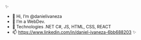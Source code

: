 
✨
- 👋 Hi, I’m @danielivaneza
- 👀 I’m a WebDev.
- 🌱 Technologies .NET C#, JS, HTML, CSS, REACT
- 📫 https://www.linkedin.com/in/daniel-ivaneza-6bb688203
✨
